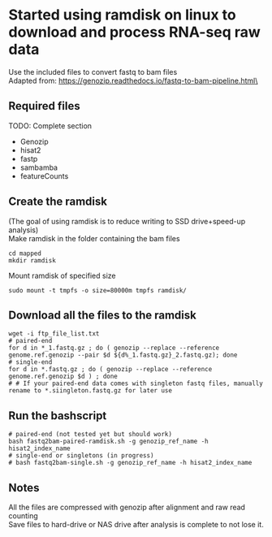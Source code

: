 # Started using ramdisk on linux to download and process RNA-seq raw data
Use the included files to convert fastq to bam files\
Adapted from: https://genozip.readthedocs.io/fastq-to-bam-pipeline.html\

## Required files 
TODO: Complete section
* Genozip
* hisat2
* fastp
* sambamba
* featureCounts

## Create the ramdisk
(The goal of using ramdisk is to reduce writing to SSD drive+speed-up analysis)\
Make ramdisk in the folder containing the bam files
```
cd mapped
mkdir ramdisk
```
Mount ramdisk of specified size
```
sudo mount -t tmpfs -o size=80000m tmpfs ramdisk/
```

## Download all the files to the ramdisk
```
wget -i ftp_file_list.txt
# paired-end
for d in *_1.fastq.gz ; do ( genozip --replace --reference genome.ref.genozip --pair $d ${d%_1.fastq.gz}_2.fastq.gz); done
# single-end
for d in *.fastq.gz ; do ( genozip --replace --reference genome.ref.genozip $d ) ; done
# # If your paired-end data comes with singleton fastq files, manually rename to *.siingleton.fastq.gz for later use
```

## Run the bashscript
```
# paired-end (not tested yet but should work)
bash fastq2bam-paired-ramdisk.sh -g genozip_ref_name -h hisat2_index_name
# single-end or singletons (in progress)
# bash fastq2bam-single.sh -g genozip_ref_name -h hisat2_index_name
```

## Notes
All the files are compressed with genozip after alignment and raw read counting\
Save files to hard-drive or NAS drive after analysis is complete to not lose it.
